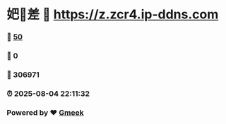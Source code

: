 # 妑🔭差 :link: https://z.zcr4.ip-ddns.com 
### :page_facing_up: [50](https://z.zcr4.ip-ddns.com/tag.html) 
### :speech_balloon: 0 
### :hibiscus: 306971 
### :alarm_clock: 2025-08-04 22:11:32 
### Powered by :heart: [Gmeek](https://github.com/Meekdai/Gmeek)
